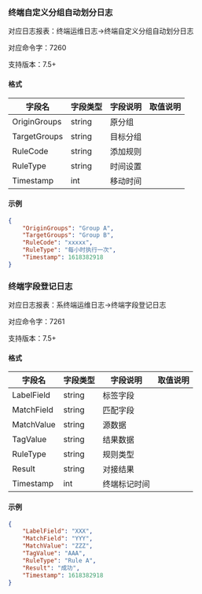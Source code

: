 ### 终端自定义分组自动划分日志

对应日志报表：终端运维日志->终端自定义分组自动划分日志

对应命令字：7260

支持版本：7.5+

#### 格式

| 字段名 | 字段类型 | 字段说明 | 取值说明 |
| --- | --- | --- | --- |
| OriginGroups | string | 原分组 | |
| TargetGroups | string | 目标分组 | |
| RuleCode | string | 添加规则 | |
| RuleType | string | 时间设置 | |
| Timestamp | int | 移动时间 | |

#### 示例

```json
{
    "OriginGroups": "Group A",
    "TargetGroups": "Group B",
    "RuleCode": "xxxxx",
    "RuleType": "每小时执行一次",
    "Timestamp": 1618382918
}
```

### 终端字段登记日志

对应日志报表：系终端运维日志->终端字段登记日志

对应命令字：7261

支持版本：7.5+

#### 格式

| 字段名 | 字段类型 | 字段说明 | 取值说明 |
| --- | --- | --- | --- |
| LabelField | string | 标签字段 | |
| MatchField | string | 匹配字段 | |
| MatchValue | string | 源数据 | |
| TagValue | string | 结果数据 | |
| RuleType | string | 规则类型 | |
| Result | string | 对接结果 | |
| Timestamp | int | 终端标记时间 | |

#### 示例

```json
{
    "LabelField": "XXX",
    "MatchField": "YYY",
    "MatchValue": "ZZZ",
    "TagValue": "AAA",
    "RuleType": "Rule A",
    "Result": "成功",
    "Timestamp": 1618382918
}
```
